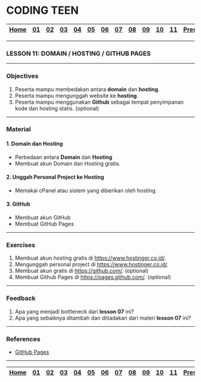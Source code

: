 # CODING TEEN

| [Home][0] | [01][1] | [02][2] | [03][3] | [04][4] | [05][5] | [06][6] | [07][7] | [08][8] | [09][9] | [10][10] | [11][11] | [Presentation][12] |
|:---------:|:-------:|:-------:|:-------:|:-------:|:-------:|:-------:|:-------:|:-------:|:-------:|:--------:|:--------:|:------------------:|

---

### LESSON 11: DOMAIN / HOSTING / GITHUB PAGES

---

### Objectives
1. Peserta mampu membedakan antara **domain** dan **hosting**.
2. Peserta mampu mengunggah website ke **hosting**.
3. Peserta mampu menggunakan **Github** sebagai tempat penyimpanan kode dan hosting statis. (optional)

---

### Material

#### 1. Domain dan Hosting
* Perbedaan antara **Domain** dan **Hosting**
* Membuat akun Domain dan Hosting gratis.

#### 2. Unggah Personal Project ke Hosting
* Memakai cPanel atau sistem yang diberikan oleh hosting.

#### 3. GitHub
* Membuat akun GitHub
* Membuat GitHub Pages

---

### Exercises
1. Membuat akun hosting gratis di https://www.hostinger.co.id/.
2. Mengunggah personal project di https://www.hostinger.co.id/.
3. Membuat akun gratis di https://github.com/. (optional)
4. Membuat Github Pages di https://pages.github.com/. (optional)

---

### Feedback
1. Apa yang menjadi bottleneck dari **lesson 07** ini?
2. Apa yang sebaiknya ditambah dan ditiadakan dari materi **lesson 07** ini?

---

### References
* [GitHub Pages](https://pages.github.com/ "GitHub Pages")

---

| [Home][0] | [01][1] | [02][2] | [03][3] | [04][4] | [05][5] | [06][6] | [07][7] | [08][8] | [09][9] | [10][10] | [11][11] | [Presentation][12] |
|:---------:|:-------:|:-------:|:-------:|:-------:|:-------:|:-------:|:-------:|:-------:|:-------:|:--------:|:--------:|:------------------:|

[0]: README.md "Home"
[1]: lesson-01.md "Web Technology"
[2]: lesson-02.md "HTML & CSS"
[3]: lesson-03.md "Typography"
[4]: lesson-04.md "Form & Embed"
[5]: lesson-05.md "Topography"
[6]: lesson-06.md "Topography Advanced"
[7]: lesson-07.md "Framework"
[8]: lesson-08.md "Framework Advanced"
[9]: lesson-09.md "Personal Project"
[10]: lesson-10.md "Personal Project Consultation"
[11]: lesson-11.md "Domain, Hosting dan Github Pages"
[12]: lesson-12.md "Presentation"
